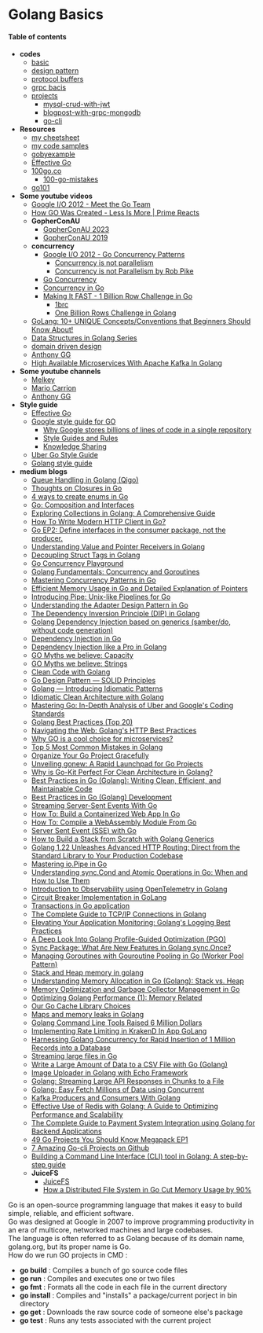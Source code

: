 # Golang Basics

#### Table of contents
- **codes** 
  - [basic](./basics/)
  - [design pattern](./design-pattern/)
  - [protocol buffers](./grpc/potocol-buffers/)
  - [grpc bacis](./grpc/grpc-basics/)
  - [projects](./projects/)
    - [mysql-crud-with-jwt](./projects/crud-jwt/)
    - [blogpost-with-grpc-mongodb](./projects/blog-grpc/)
    - [go-cli](./projects/go-cli/)
- **Resources**
  - [my cheetsheet](/cheetsheet.md)
  - [my code samples](/codes_samples.md)
  - [gobyexample](https://gobyexample.com/)
  - [Effective Go](https://go.dev/doc/effective_go)
  - [100go.co](https://100go.co/)
    - [100-go-mistakes](https://github.com/teivah/100-go-mistakes)
  - [go101](https://go101.org/)
- **Some youtube videos**
  - [Google I/O 2012 - Meet the Go Team](https://www.youtube.com/watch?v=sln-gJaURzk)
  - [How GO Was Created - Less Is More | Prime Reacts](https://www.youtube.com/watch?v=4EMcm9vzlnI)
  - **GopherConAU**
    - [GopherConAU 2023](https://www.youtube.com/playlist?list=PLN_36A3Rw5hFsJqqs7olOAxxU-WJGlXS0)
    - [GopherConAU 2019](https://www.youtube.com/playlist?list=PLN_36A3Rw5hFJVoIf31_MeN67Pqj2NGrB)
  - **concurrency**
    - [Google I/O 2012 - Go Concurrency Patterns](https://www.youtube.com/watch?v=f6kdp27TYZs)
      - [Concurrency is not parallelism](https://go.dev/blog/waza-talk)
      - [Concurrency is not Parallelism by Rob Pike](https://www.youtube.com/watch?v=oV9rvDllKEg)
    - [Go Concurrency](https://www.youtube.com/playlist?list=PL7g1jYj15RUNqJStuwE9SCmeOKpgxC0HP)
    - [Concurrency in Go](https://www.youtube.com/watch?v=LvgVSSpwND8)
    - [Making It FAST - 1 Billion Row Challenge in Go](https://www.youtube.com/watch?v=cYng524S-MA)
      - [1brc](https://github.com/shraddhaag/1brc)
      - [One Billion Rows Challenge in Golang](https://www.bytesizego.com/blog/one-billion-row-challenge-go)
  - [GoLang: 10+ UNIQUE Concepts/Conventions that Beginners Should Know About!](https://www.youtube.com/watch?v=CK5rLpZk5A8)
  - [Data Structures in Golang Series](https://www.youtube.com/playlist?list=PL0q7mDmXPZm7s7weikYLpNZBKk5dCoWm6)
  - [domain driven design](https://www.youtube.com/playlist?list=PLeoD63TPS-_ZofX56-vg8gJVXpDEpsIDW)
  - [Anthony GG](https://www.youtube.com/@anthonygg_/playlists)
  - [High Available Microservices With Apache Kafka In Golang](https://www.youtube.com/watch?v=-yVxChp7HoQ)
- **Some youtube channels**
  - [Melkey](https://www.youtube.com/@MelkeyDev/playlists)
  - [Mario Carrion](https://www.youtube.com/@MarioCarrion/playlists)
  - [Anthony GG](https://www.youtube.com/@anthonygg_/playlists)
- **Style guide**
  - [Effective Go](https://go.dev/doc/effective_go)
  - [Google style guide for GO](https://google.github.io/styleguide/go/)
    - [Why Google stores billions of lines of code in a single repository](https://dl.acm.org/doi/pdf/10.1145/2854146?trk=public_post_comment-text)
    - [Style Guides and Rules](https://abseil.io/resources/swe-book/html/ch08.html#style_guides_and_rules)
    - [Knowledge Sharing](https://abseil.io/resources/swe-book/html/ch03.html#readability_standardized_mentorship_thr)
  - [Uber Go Style Guide](https://github.com/uber-go/guide/blob/master/style.md)
  - [Golang style guide](https://developers.mattermost.com/contribute/more-info/server/style-guide/)
- **medium blogs**
  - [Queue Handling in Golang (Qigo)](https://medium.com/@mirfarzam/queue-handling-in-golang-qigo-4bd8705300af)
  - [Thoughts on Closures in Go](https://medium.com/@lordmoma/thoughts-on-closures-in-go-d4ba2d5e81ec)
  - [4 ways to create enums in Go](https://medium.isaacharrisholt.com/4-ways-to-create-enums-in-go-3b6b00b8ccc8)
  - [Go: Composition and Interfaces](https://medium.com/@chaewonkong/go-composition-and-interfaces-a4b4346f8565)
  - [Exploring Collections in Golang: A Comprehensive Guide](https://medium.com/hprog99/exploring-collections-in-golang-a-comprehensive-guide-93198d873de8)
  - [How To Write Modern HTTP Client in Go?](https://medium.com/@0x9ef/how-to-write-modern-http-client-in-go-6080d2e719fd)
  - [Go EP2: Define interfaces in the consumer package, not the producer.](https://medium.com/gitconnected/go-ep2-define-interfaces-in-the-consumer-package-not-the-producer-d3da505a7516)
  - [Understanding Value and Pointer Receivers in Golang](https://medium.com/the-bug-shots/understanding-value-and-pointer-receivers-in-golang-82dd73a3eef9)
  - [Decoupling Struct Tags in Golang](https://medium.com/@dpinoagustin/decompling-struct-tags-in-golang-7158d717c5b0)
  - [Go Concurrency Playground](https://mayankk-co.medium.com/go-concurrency-playground-bfd3f19ff8ee)
  - [Golang Fundamentals: Concurrency and Goroutines](https://medium.com/@nagarjun_nagesh/golang-fundamentals-concurrency-and-goroutines-2b8529f88f7e)
  - [Mastering Concurrency Patterns in Go](https://medium.com/@pengcheng1222/mastering-concurrency-in-go-practical-patterns-for-robust-software-76f8282f6a3c)
  - [Efficient Memory Usage in Go and Detailed Explanation of Pointers](https://okanexe.medium.com/efficient-memory-usage-in-go-and-detailed-explanation-of-pointers-1dd3344e21e9)
  - [Introducing Pipe: Unix-like Pipelines for Go](https://blog.stackademic.com/introducing-pipe-unix-like-pipelines-for-go-8108b2fa68f2)
  - [Understanding the Adapter Design Pattern in Go](https://medium.com/@sumitsagar_20050/understanding-the-adapter-design-pattern-in-go-2937d379372f)
  - [The Dependency Inversion Principle (DIP) in Golang](https://medium.com/@sumitsagar_20050/the-dependency-inversion-principle-dip-in-golang-fb0bdc503972)
  - [Golang Dependency Injection based on generics (samber/do, without code generation)](https://medium.com/@JoshuaTan/golang-dependency-injection-based-on-generics-samber-do-without-code-generation-42f8a2d0971c)
  - [Dependency Injection in Go](https://medium.com/@greeflas/dependency-injection-in-go-75443b310aed)
  - [Dependency Injection like a Pro in Golang](https://dsysd-dev.medium.com/dependency-injection-like-a-pro-in-golang-9c5d66491c4c)
  - [GO Myths we believe: Capacity](https://medium.com/@samolazov.herman/go-myths-we-believe-capacity-b8e9f27ac1fd)
  - [GO Myths we believe: Strings](https://medium.com/@samolazov.herman/go-myths-we-believe-strings-cad8d53e0c20)
  - [Clean Code with Golang](https://medium.com/@nagarjun_nagesh/clean-code-with-golang-54cf141d0f3e)
  - [Go Design Pattern — SOLID Principles](https://akhileshmj.medium.com/solid-principles-go-design-pattern-6af77d665b8e)
  - [Golang — Introducing Idiomatic Patterns](https://medium.com/@pengcheng1222/golang-introducing-idiomatic-patterns-950d08ec92df)
  - [Idiomatic Clean Architecture with Golang](https://medium.com/@ahmetildirim/idiomatic-clean-architecture-with-golang-691e0baca7f4)
  - [Mastering Go: In-Depth Analysis of Uber and Google's Coding Standards](https://laiyuanyuan-sg.medium.com/mastering-go-in-depth-analysis-of-uber-and-googles-coding-standards-3b3fb9391ee3)
  - [Golang Best Practices (Top 20)](https://medium.com/@golangda/golang-quick-reference-top-20-best-coding-practices-c0cea6a43f20)
  - [Navigating the Web: Golang's HTTP Best Practices](https://blog.stackademic.com/navigating-the-web-golangs-http-best-practices-d62027204bb9)
  - [Why GO is a cool choice for microservices?](https://medium.com/@golangda/what-makes-go-cool-for-microservices-2c98fc81920d)
  - [Top 5 Most Common Mistakes in Golang](https://weilson.medium.com/top-5-most-common-mistakes-in-golang-56be1be9d676)
  - [Organize Your Go Project Gracefully](https://laiyuanyuan-sg.medium.com/organize-your-go-project-gracefully-054b30b9f3be)
  - [Unveiling gonew: A Rapid Launchpad for Go Projects](https://laiyuanyuan-sg.medium.com/unveiling-gonew-a-rapid-launchpad-for-go-projects-5ddc71c4d3ac)
  - [Why is Go-Kit Perfect For Clean Architecture in Golang?](https://orenrose.medium.com/clean-architecture-in-golang-with-go-kit-e5b716a3b881)
  - [Best Practices in Go (Golang): Writing Clean, Efficient, and Maintainable Code](https://blog.stackademic.com/best-practices-in-go-golang-writing-clean-efficient-and-maintainable-code-dccf61542b57)
  - [Best Practices in Go (Golang) Development](https://medium.com/@techsolutionsx/best-practices-in-go-golang-development-60dcff128ffb)
  - [Streaming Server-Sent Events With Go](https://pascalallen.medium.com/streaming-server-sent-events-with-go-8cc1f615d561)
  - [How To: Build a Containerized Web App In Go](https://pascalallen.medium.com/how-to-build-a-containerized-web-app-in-go-73f42619a193)
  - [How To: Compile a WebAssembly Module From Go](https://pascalallen.medium.com/how-to-compile-a-webassembly-module-from-go-a9ed5f831582)
  - [Server Sent Event (SSE) with Go](https://medium.com/@rian.eka.cahya/server-sent-event-sse-with-go-10592d9c2aa1)
  - [How to Build a Stack from Scratch with Golang Generics](https://gozone.dev/how-to-build-a-stack-from-scratch-with-golang-generics-68c0929c38d4)
  - [Golang 1.22 Unleashes Advanced HTTP Routing: Direct from the Standard Library to Your Production Codebase](https://eloquentgopher.medium.com/golang-1-22-unleashes-advanced-http-routing-direct-from-the-standard-library-to-your-production-c252582ef650)
  - [Mastering io.Pipe in Go](https://medium.com/@0xgotznit/mastering-io-pipe-in-go-ca8686150b5e)
  - [Understanding sync.Cond and Atomic Operations in Go: When and How to Use Them](https://medium.com/@nagarjun_nagesh/understanding-sync-cond-and-atomic-operations-in-go-when-and-how-to-use-them-26f825b4093f)
  - [Introduction to Observability using OpenTelemetry in Golang](https://medium.com/@PouriaAsnaAshari/introduction-to-observability-using-opentelemetry-in-golang-726b4c364b3c)
  - [Circuit Breaker Implementation in GoLang](https://medium.com/goturkiye/circuit-breaker-implementation-in-golang-efdfa40e49dc)
  - [Transactions in Go application](https://medium.com/@serhii.koberniuk/transactions-in-go-application-701d5b1e1789)
  - [The Complete Guide to TCP/IP Connections in Golang](https://okanexe.medium.com/the-complete-guide-to-tcp-ip-connections-in-golang-1216dae27b5a)
  - [Elevating Your Application Monitoring: Golang's Logging Best Practices](https://blog.stackademic.com/elevating-your-application-monitoring-golangs-logging-best-practices-7107d57c1fc5)
  - [A Deep Look Into Golang Profile-Guided Optimization (PGO)](https://levelup.gitconnected.com/a-deep-look-into-golang-profile-guided-optimization-pgo-3d417b59a0c6)
  - [Sync Package: What Are New Features in Golang sync.Once?](https://medium.com/@relia/sync-package-what-are-new-features-in-golang-sync-once-0cb3b2d9fb23)
  - [Managing Goroutines with Gouroutine Pooling in Go (Worker Pool Pattern)](https://erfansahaf.medium.com/managing-goroutines-with-gouroutine-pooling-in-go-9b3596e23225)
  - [Stack and Heap memory in golang](https://medium.com/@quicktechlearn/stack-and-heap-memory-in-golang-eec3fb7ec113)
  - [Understanding Memory Allocation in Go (Golang): Stack vs. Heap](https://levelup.gitconnected.com/understanding-memory-allocation-in-go-golang-stack-vs-heap-813fcd5246db)
  - [Memory Optimization and Garbage Collector Management in Go](https://betterprogramming.pub/memory-optimization-and-garbage-collector-management-in-go-71da4612a960)
  - [Optimizing Golang Performance (1): Memory Related](https://medium.com/@matrixorigin-database/optimizing-golang-performance-1-memory-related-dafff15b955a)
  - [Our Go Cache Library Choices](https://medium.com/codex/our-go-cache-library-choices-406f2662d6b)
  - [Maps and memory leaks in Golang](https://towardsdev.com/maps-and-memory-leaks-in-golang-4638bdc952b9)
  - [Golang Command Line Tools Raised 6 Million Dollars](https://tomaszs2.medium.com/golang-command-line-tools-raised-6-million-dollars-b84392dd3af2)
  - [Implementing Rate Limiting in KrakenD In App GoLang](https://medium.com/@rohmatmret/implementing-rate-limiting-in-krakend-in-golang-2880f8444c03)
  - [Harnessing Golang Concurrency for Rapid Insertion of 1 Million Records into a Database](https://blog.stackademic.com/harnessing-golang-concurrency-for-rapid-insertion-of-1-million-records-into-a-database-523c3b9c0f29)
  - [Streaming large files in Go](https://medium.com/readytowork-org/streaming-large-files-in-go-b31b5d0fe9a)
  - [Write a Large Amount of Data to a CSV File with Go (Golang)](https://medium.com/@keigokida51/write-a-large-amount-of-data-to-a-csv-file-with-go-golang-b83ab042b0c9)
  - [Image Uploader in Golang with Echo Framework](https://blog.stackademic.com/image-uploader-in-golang-with-echo-framework-a8fdc63303cf)
  - [Golang: Streaming Large API Responses in Chunks to a File](https://levelup.gitconnected.com/golang-streaming-large-api-responses-in-chunks-to-a-file-ed2ab445bba3)
  - [Golang: Easy Fetch Millions of Data using Concurrent](https://budimanokky93.medium.com/golang-easy-fetch-millions-of-data-using-concurrent-80716595e674)
  - [Kafka Producers and Consumers With Golang](https://medium.com/@wahyubagus1910/kafka-producers-and-consumers-with-golang-863d920c723c)
  - [Effective Use of Redis with Golang: A Guide to Optimizing Performance and Scalability](https://blog.stackademic.com/effective-use-of-redis-with-golang-a-guide-to-optimizing-performance-and-scalability-be95166c571e)
  - [The Complete Guide to Payment System Integration using Golang for Backend Applications](https://okanexe.medium.com/the-complete-guide-to-payment-system-integration-using-golang-for-backend-applications-1e809b27b9ab)
  - [49 Go Projects You Should Know Megapack EP1](https://medium.com/@tomaszs2/49-go-projects-you-should-know-megapack-ep1-37655ed11399)
  - [7 Amazing Go-cli Projects on Github](https://levelup.gitconnected.com/7-amazing-go-cli-projects-on-github-97d514502e16)
  - [Building a Command Line Interface (CLI) tool in Golang: A step-by-step guide](https://medium.com/@mgm06bm/building-a-command-line-interface-cli-tool-in-golang-a-step-by-step-guide-44a7aad488e4)
  - **JuiceFS**
    - [JuiceFS](https://juicefs.medium.com/)
    - [How a Distributed File System in Go Cut Memory Usage by 90%](https://juicefs.medium.com/how-a-distributed-file-system-in-go-cut-memory-usage-by-90-76ad93c40098)

Go is an open-source programming language that makes it easy to build simple, reliable, and efficient software.</br>
Go was designed at Google in 2007 to improve programming productivity in an era of multicore, networked machines and large codebases.</br>
The language is often referred to as Golang because of its domain name, golang.org, but its proper name is Go.</br>
How do we run GO projects in CMD :</br>
- **go build** : Compiles a bunch of go source code files
- **go run** : Compiles and executes one or two files
- **go fmt** : Formats all the code in each file in the current directory
- **go install** : Compiles and "installs" a package/current porject in bin directory
- **go get** : Downloads the raw source code of someone else's package
- **go test** : Runs any tests associated with the current project
